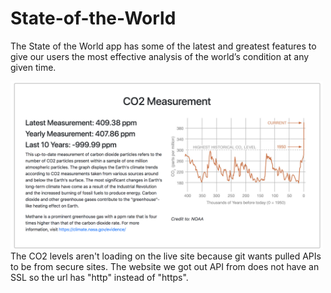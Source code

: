 # State-of-the-World
The State of the World app has some of the latest and greatest features to give our users the most effective analysis of the world’s condition at any given time.

<img src="assets/images/co2-image.png" width="500px" style="max-width: 100%;">
The CO2 levels aren't loading on the live site because git wants pulled APIs to be from secure sites.
The website we got out API from does not have an SSL so the url has "http" instead of "https".